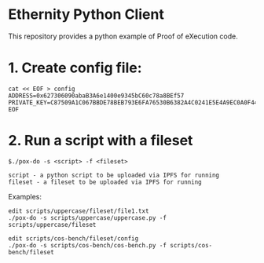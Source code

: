 # Ethernity Python Client

This repository provides a python example of Proof of eXecution code.


# 1. Create config file:

```
cat << EOF > config
ADDRESS=0x627306090abaB3A6e1400e9345bC60c78a8BEf57
PRIVATE_KEY=C87509A1C067BBDE78BEB793E6FA76530B6382A4C0241E5E4A9EC0A0F44DC0D3
EOF
```


# 2. Run a script with a fileset

```
$./pox-do -s <script> -f <fileset>

script - a python script to be uploaded via IPFS for running
fileset - a fileset to be uploaded via IPFS for running
```

Examples:

```
edit scripts/uppercase/fileset/file1.txt
./pox-do -s scripts/uppercase/uppercase.py -f scripts/uppercase/fileset

edit scripts/cos-bench/fileset/config
./pox-do -s scripts/cos-bench/cos-bench.py -f scripts/cos-bench/fileset
```



